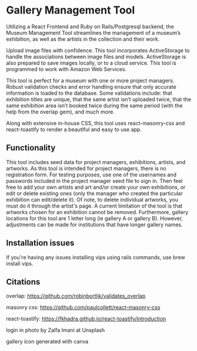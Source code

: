 # Gallery Management Tool

Utilizing a React Frontend and Ruby on Rails/Postgresql backend, the Museum Management Tool streamlines the management of a museum’s exhibition, as well as the artists in the collection and their work. 

Upload image files with confidence. This tool incorporates ActiveStorage to handle the associations between image files and models. ActiveStorage is also prepared to save images locally, or to a cloud service. This tool is programmed to work with Amazon Web Services. 

This tool is perfect for a museum with one or more project managers. Robust validation checks and error handling ensure that only accurate information is loaded to the database. Some validations include: that exhibition titles are unique, that the same artist isn’t uploaded twice, that the same exhibition area isn’t booked twice during the same period (with the help from the overlap gem), and much more.  

Along with extensive in-house CSS, this tool uses react-masonry-css and react-toastify to render a beautiful and easy to use app. 

## Functionality

This tool includes seed data for project managers, exhibitions, artists, and artworks. As this tool is intended for project managers, there is no registration form. For testing purposes, use one of the usernames and passwords included in the project manager seed file to sign in. Then feel free to add your own artists and art and/or create your own exhibitions, or edit or delete existing ones (only the manager who created the particular exhibition can edit/delete it). Of note, to delete individual artworks, you must do it through the artist's page. A current limitation of the tool is that artworks chosen for an exhibition cannot be removed. Furthermore, gallery locations for this tool are 1 letter long (ie gallery A or gallery B). However, adjustments can be made for institutions that have longer gallery names. 

## Installation issues

If you're having any issues installing vips using rails commands, use brew install vips. 

## Citations

overlap: https://github.com/robinbortlik/validates_overlap

masonry css: https://github.com/paulcollett/react-masonry-css

react-toastify: https://fkhadra.github.io/react-toastify/introduction

login in photo by Zalfa Imani at Unsplash  

gallery icon generated with canva